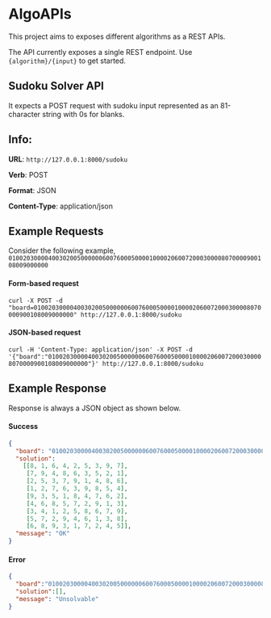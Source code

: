 # AlgoAPIs

This project aims to exposes different algorithms as a REST APIs.

The API currently exposes a single REST endpoint. 
Use `{algorithm}/{input}` to get started.


## Sudoku Solver API

It expects a POST request with sudoku input represented as an 81-character string with 0s for blanks.

## Info:

**URL**: `http://127.0.0.1:8000/sudoku`

**Verb**: POST

**Format**: JSON

**Content-Type**: application/json


## Example Requests

Consider the following example, 
`010020300004003020050000006007600050000100002060072000300008070000900108009000000`

#### Form-based request

`curl -X POST -d "board=010020300004003020050000006007600050000100002060072000300008070000900108009000000" http://127.0.0.1:8000/sudoku`

#### JSON-based request

`curl -H 'Content-Type: application/json' -X POST -d '{"board":"010020300004003020050000006007600050000100002060072000300008070000900108009000000"}' http://127.0.0.1:8000/sudoku`


## Example Response

Response is always a JSON object as shown below.

#### Success
```json
{
  "board": "010020300004003020050000006007600050000100002060072000300008070000900108009000000",
  "solution": 
    [[8, 1, 6, 4, 2, 5, 3, 9, 7],
     [7, 9, 4, 8, 6, 3, 5, 2, 1],
     [2, 5, 3, 7, 9, 1, 4, 8, 6],
     [1, 2, 7, 6, 3, 9, 8, 5, 4],
     [9, 3, 5, 1, 8, 4, 7, 6, 2], 
     [4, 6, 8, 5, 7, 2, 9, 1, 3],
     [3, 4, 1, 2, 5, 8, 6, 7, 9],
     [5, 7, 2, 9, 4, 6, 1, 3, 8],
     [6, 8, 9, 3, 1, 7, 2, 4, 5]],
  "message": "OK"
}
```

#### Error
```json
{
  "board":"010020300004003020050000006007600050000100002060072000300008070000900108009000000",
  "solution":[],
  "message": "Unsolvable"
}
```
